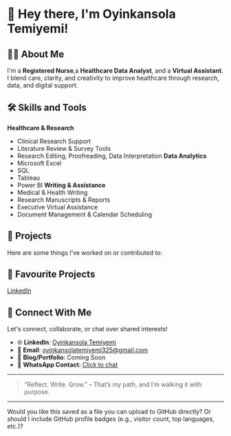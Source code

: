 # 👋 Hey there, I'm Oyinkansola Temiyemi!

## 🧕🏽 About Me

I'm a **Registered Nurse**,a **Healthcare Data Analyst**, and a **Virtual Assistant**. I blend care, clarity, and creativity to improve healthcare through research, data, and digital support.

## 🛠 Skills and Tools

**Healthcare & Research**
- Clinical Research Support  
- Literature Review & Survey Tools 
- Research Editing, Proofreading, Data Interpretation
**Data Analytics**
- Microsoft Excel
- SQL 
- Tableau
- Power BI 
**Writing & Assistance**
- Medical & Health Writing  
- Research Manuscripts & Reports  
- Executive Virtual Assistance  
- Document Management & Calendar Scheduling  

## 📁 Projects

Here are some things I’ve worked on or contributed to:

## 🌟 Favourite Projects
[LinkedIn](https://www.linkedin.com/in/oyinkansola-temiyemi-454891246)

## 🤝 Connect With Me

Let's connect, collaborate, or chat over shared interests!

- 🌐 **LinkedIn**: [Oyinkansola Temiyemi](https://www.linkedin.com/in/oyinkansola-temiyemi-454891246)  
- 📧 **Email**: oyinkansolatemiyemi325@gmail.com  
- 📓 **Blog/Portfolio**: Coming Soon  
- 💬 **WhatsApp Contact**: [Click to chat](https://wa.me/2348143521943)

---

> “Reflect. Write. Grow.” – That’s my path, and I’m walking it with purpose.


---

Would you like this saved as a file you can upload to GitHub directly? Or should I include GitHub profile badges (e.g., visitor count, top languages, etc.)?

